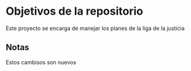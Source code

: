 # Objetivos de la repositorio

Este proyecto se encarga de manejar los planes de la liga de la justicia


## Notas
Estos cambisos son nuevos
